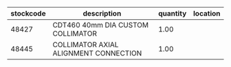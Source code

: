 |stockcode|description|quantity|location|
|---------|-----------|--------|--------|
|48427|CDT460 40mm DIA CUSTOM COLLIMATOR|1.00||
|48445|COLLIMATOR AXIAL ALIGNMENT CONNECTION|1.00||
